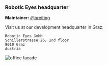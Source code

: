 ### Robotic Eyes headquarter

**Maintainer:** [@breiting](https://github.com/breiting)

Visit us at our development headquarter in Graz:

    Robotic Eyes GmbH
    Schillerstrasse 26, 2nd floor
    8010 Graz
    Austria

![office facade](images/office_facade.png)

